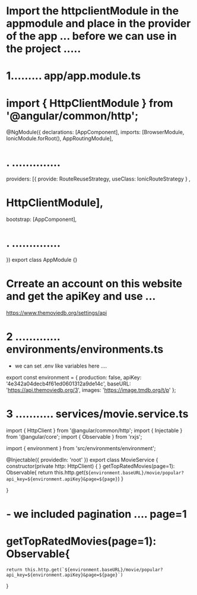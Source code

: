 # Import the httpclientModule in the appmodule and place in the provider of the app ... before we  can use in the project .....



# 1.........  app/app.module.ts

# import { HttpClientModule } from '@angular/common/http';

@NgModule({
  declarations: [AppComponent],
  imports: [BrowserModule, IonicModule.forRoot(), AppRoutingModule],
# . ..............
  providers: [{ provide: RouteReuseStrategy, useClass: 
  IonicRouteStrategy } ,
# HttpClientModule],
  bootstrap: [AppComponent],
# . ..............
})
export class AppModule {}

# Crreate an account on this website and get the apiKey and use ... 
https://www.themoviedb.org/settings/api

# 2 ............. environments/environments.ts

- we can set .env like variables here .... 

export const environment = {
  production: false, 
  apiKey: '4e342a04decb4f61ed0601312a9de14c', 
  baseURL: 'https://api.themoviedb.org/3', 
  images: 'https://image.tmdb.org/t/p'
};



# 3 ........... services/movie.service.ts

import { HttpClient } from '@angular/common/http';
import { Injectable } from '@angular/core';
import { Observable } from 'rxjs';

import { environment } from 'src/environments/environment';

@Injectable({
  providedIn: 'root'
})
export class MovieService {
  constructor(private http: HttpClient) { }
  getTopRatedMovies(page=1): Observable<any>{
    return this.http.get(`${environment.baseURL}/movie/popular?api_key=${environment.apiKey}&page=${page}`)
  }
 
}


 # - we included pagination .... page=1
   # getTopRatedMovies(page=1): Observable<any>{
    return this.http.get(`${environment.baseURL}/movie/popular?api_key=${environment.apiKey}&page=${page}`)
  }
